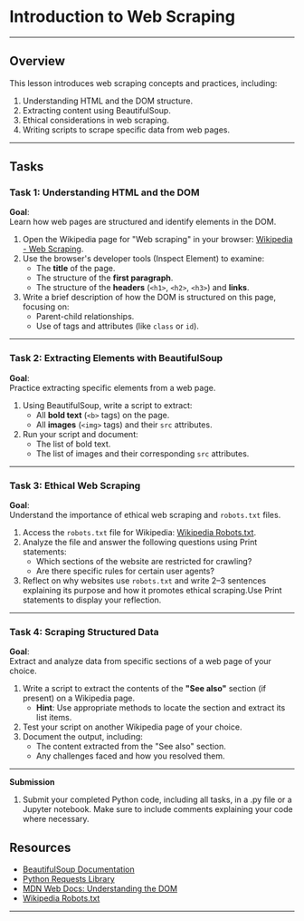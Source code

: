 # **Introduction to Web Scraping**

---

## **Overview**
This lesson introduces web scraping concepts and practices, including:
1. Understanding HTML and the DOM structure.
2. Extracting content using BeautifulSoup.
3. Ethical considerations in web scraping.
4. Writing scripts to scrape specific data from web pages.

---

## **Tasks**

### **Task 1: Understanding HTML and the DOM**

**Goal**:  
Learn how web pages are structured and identify elements in the DOM.

1. Open the Wikipedia page for "Web scraping" in your browser: [Wikipedia - Web Scraping](https://en.wikipedia.org/wiki/Web_scraping).
2. Use the browser's developer tools (Inspect Element) to examine:
   - The **title** of the page.
   - The structure of the **first paragraph**.
   - The structure of the **headers** (`<h1>`, `<h2>`, `<h3>`) and **links**.
3. Write a brief description of how the DOM is structured on this page, focusing on:
   - Parent-child relationships.
   - Use of tags and attributes (like `class` or `id`).

---

### **Task 2: Extracting Elements with BeautifulSoup**

**Goal**:  
Practice extracting specific elements from a web page.

1. Using BeautifulSoup, write a script to extract:
   - All **bold text** (`<b>` tags) on the page.
   - All **images** (`<img>` tags) and their `src` attributes.
2. Run your script and document:
   - The list of bold text.
   - The list of images and their corresponding `src` attributes.

---

### **Task 3: Ethical Web Scraping**

**Goal**:  
Understand the importance of ethical web scraping and `robots.txt` files.

1. Access the `robots.txt` file for Wikipedia: [Wikipedia Robots.txt](https://en.wikipedia.org/robots.txt).
2. Analyze the file and answer the following questions using Print statements:
   - Which sections of the website are restricted for crawling?
   - Are there specific rules for certain user agents?
3. Reflect on why websites use `robots.txt` and write 2–3 sentences explaining its purpose and how it promotes ethical scraping.Use Print statements to display your reflection.

---

### **Task 4: Scraping Structured Data**

**Goal**:  
Extract and analyze data from specific sections of a web page of your choice.

1. Write a script to extract the contents of the **"See also"** section (if present) on a Wikipedia page.
   - **Hint**: Use appropriate methods to locate the section and extract its list items.
2. Test your script on another Wikipedia page of your choice.
3. Document the output, including:
   - The content extracted from the "See also" section.
   - Any challenges faced and how you resolved them.

---



**Submission**
1. Submit your completed Python code, including all tasks, in a .py file or a Jupyter notebook. Make sure to include comments explaining your code where necessary.

## **Resources**

- [BeautifulSoup Documentation](https://www.crummy.com/software/BeautifulSoup/bs4/doc/)
- [Python Requests Library](https://docs.python-requests.org/en/latest/)
- [MDN Web Docs: Understanding the DOM](https://developer.mozilla.org/en-US/docs/Web/API/Document_Object_Model)
- [Wikipedia Robots.txt](https://en.wikipedia.org/robots.txt)

---  
